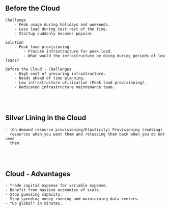## Before the Cloud

```plaintext
Challenge
    - Peak usage during holidays and weekends.
    - Less load during test rest of the time.
    - Startup suddenly becomes popular.

Solution
    - Peak load provisioning.
        - Procure infrastructure for peak load.
        - What would the infrastructure be doing during periods of low loads?
```

```plaintext
Before the Cloud - Challenges
    - High cost of procuring infrastructure.
    - Needs ahead of time planning.
    - Low infrastructure utilization (Peak load provisioning).
    - Dedicated infrastructure maintenance team.
```

<br />
<br />



## Silver Lining in the Cloud

```plaintext
- (On-demand resource provisioning/Elasticity) Provisioning (renting)
  resources when you want them and releasing them back when you do not need
  them.
```

<br />
<br />



## Cloud - Advantages

```plaintext
- Trade capital expense for variable expense.
- Benefit from massive economies of scale.
- Stop guessing capacity.
- Stop spending money running and maintaining data centers.
- "Go global" in minutes.
```
